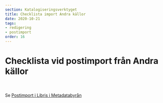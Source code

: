 ```yaml
---
section: Katalogiseringsverktyget
title: Checklista import Andra källor
date: 2020-10-21
tags:
- redigering
- postimport
order: 16
---
```



# Checklista vid postimport från Andra källor
<br><br>
Se [Postimport i Libris i Metadatabyrån](https://metadatabyran.kb.se/beskrivning/specialanvisningar/postimport-i-libris)
